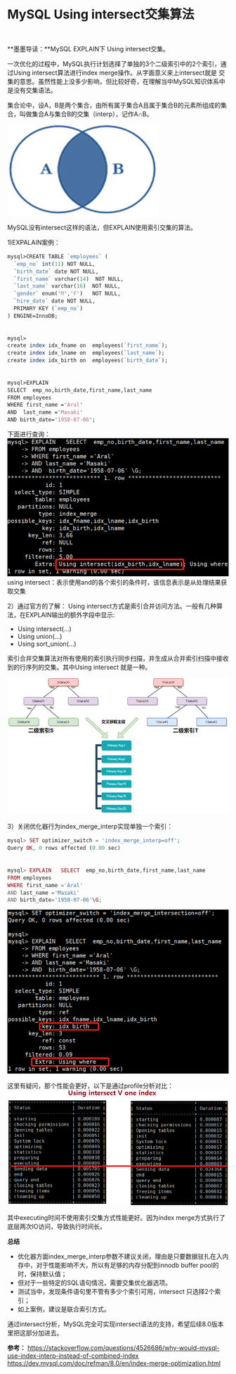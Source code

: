 # MySQL Using intersect交集算法

​                              

**墨墨导读：**MySQL EXPLAIN下 Using intersect交集。

一次优化的过程中，MySQL执行计划选择了单独的3个二级索引中的2个索引，通过Using intersect算法进行index merge操作。从字面意义来上intersect就是  交集的意思。虽然性能上没多少影响，但比较好奇，在理解当中MySQL知识体系中是没有交集语法。


集合论中，设A，B是两个集合，由所有属于集合A且属于集合B的元素所组成的集合，叫做集合A与集合B的交集（interp），记作A∩B。



![img](.pics/p1.jpg)

MySQL没有intersect这样的语法，但EXPLAIN使用索引交集的算法。

1)EXPALAIN案例：

```perl
mysql>CREATE TABLE `employees` (
  `emp_no` int(11) NOT NULL,
  `birth_date` date NOT NULL,
  `first_name` varchar(14)  NOT NULL,
  `last_name` varchar(16)  NOT NULL,
  `gender` enum('M','F')   NOT NULL,
  `hire_date` date NOT NULL,
  PRIMARY KEY (`emp_no`)
) ENGINE=InnoDB;
 
 
mysql>
create index idx_fname on  employees(`first_name`);
create index idx_lname on  employees(`last_name`);
create index idx_birth on  employees(`birth_date`);
 
 
mysql>EXPLAIN
SELECT  emp_no,birth_date,first_name,last_name
FROM employees
WHERE first_name ='Aral'
AND  last_name ='Masaki'
AND birth_date='1958-07-06';
```

下面进行查询：
![img](.pics/p2.jpg)
using intersect：表示使用and的各个索引的条件时，该信息表示是从处理结果获取交集

2）通过官方的了解：
Using intersect方式是索引合并访问方法。一般有几种算法，在EXPLAIN输出的额外字段中显示:

- Using intersect(…)
- Using union(…)
- Using sort_union(…)

索引合并交集算法对所有使用的索引执行同步扫描，并生成从合并索引扫描中接收到的行序列的交集。其中Using intersect 就是一种。


![img](.pics/p3.jpg)

3）关闭优化器行为index_merge_interp实现单独一个索引：

```php
mysql> SET optimizer_switch = 'index_merge_interp=off';
Query OK, 0 rows affected (0.00 sec)
 
 
mysql> EXPLAIN   SELECT  emp_no,birth_date,first_name,last_name
FROM employees
WHERE first_name ='Aral'
AND last_name ='Masaki'
AND birth_date='1958-07-06'\G;
```

![img](.pics/p4.jpg)

这里有疑问，那个性能会更好，以下是通过profile分析对比：
![img](.pics/p5.jpg)

其中executing时间不使用索引交集方式性能更好。因为index merge方式执行了底层两次IO访问，导致执行时间长。

**总结**

- 优化器方面index_merge_interp参数不建议关闭，理由是只要数据驻扎在入内存中，对于性能影响不大，所以有足够的内存分配到innodb buffer pool的时，保持默认值；
- 但对于一些特定的SQL语句情况，需要交集优化器选项。
- 测试当中，发现条件语句里不管有多少个索引可用，intersect 只选择2个索引；
- 如上案例，建议是联合索引方式。

通过intersect分析，MySQL完全可实现intersect语法的支持，希望后续8.0版本里把这部分加进去。

**参考：**
https://stackoverflow.com/questions/4526686/why-would-mysql-use-index-interp-instead-of-combined-index
https://dev.mysql.com/doc/refman/8.0/en/index-merge-optimization.html